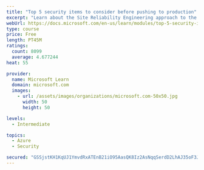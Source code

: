```yaml
---
title: "Top 5 security items to consider before pushing to production"
excerpt: "Learn about the Site Reliability Engineering approach to the challenge of assuring reliability and gain a better understanding of why it matters."
webUrl: https://docs.microsoft.com/en-us/learn/modules/top-5-security-items-to-consider/
type: course
price: Free
length: PT45M
ratings:
  count: 8099
  average: 4.677244
heat: 55

provider:
  name: Microsoft Learn
  domain: microsoft.com
  images:
    - url: /assets/images/organizations/microsoft.com-50x50.jpg
      width: 50
      height: 50

levels:
  - Intermediate

topics:
  - Azure
  - Security

secured: "GSSjstKH1KqUJ1YmvdRxATEnB21iO95AasQK8Iz2AsNqqSerdD2LhAJ35oF3Jqu8iW/Kakl/PnOb6eExwFapqEV3zKjTFEH059may5iKIiKUDMp7cMo7WySiGRNwmwZJKOtJe1mRQvDhAE+Dho1g/3jruySkmKIWpR6J4ngZPsjgc8kj3GnWdUl0b7awH4Z8sO3V3jAcX+yLF0C8u2k7X4VJm+7GAA4bzgLx3fHquvh6aq1Mr/VbticRFvmVZtWiiCltS6Cgr+Rz5Di1D/pTf+JAu+maRBI0Hyddfnk929L9bYaJk8HdUpOZAQVyJOHs0SZVoR2q6SSVUc120dyDx4OBQYoxAakmgCn8A0NGQqkDRoiKG7gyZkpaWduAfAjVFaq1NvfiZxvJnPjb240PGMtlmJGMzSqUrxpwamigjOQ=;jsJK3a0F7nzeYZwpz2nRsg=="
---
```


